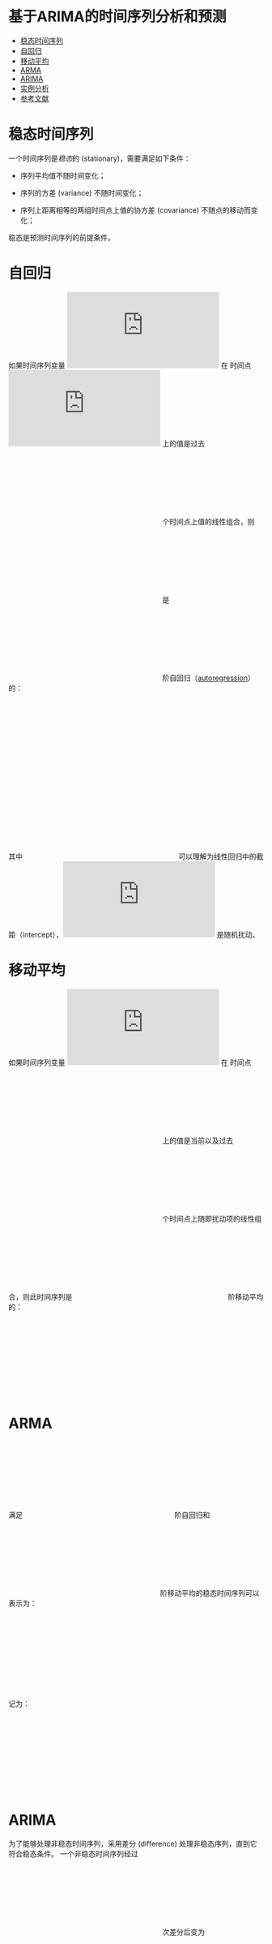 基于ARIMA的时间序列分析和预测
================

-   [稳态时间序列](#稳态时间序列)
-   [自回归](#自回归)
-   [移动平均](#移动平均)
-   [ARMA](#arma)
-   [ARIMA](#arima)
-   [实例分析](#实例分析)
-   [参考文献](#参考文献)

稳态时间序列
============

一个时间序列是*稳态*的 (stationary)，需要满足如下条件：

-   序列平均值不随时间变化；

-   序列的方差 (variance) 不随时间变化；

-   序列上距离相等的两组时间点上值的协方差 (covariance) 不随点的移动而变化；

稳态是预测时间序列的前提条件。

自回归
======

如果时间序列变量 ![y](https://latex.codecogs.com/png.latex?y "y") 在 时间点 ![t](https://latex.codecogs.com/png.latex?t "t") 上的值是过去 ![p](https://latex.codecogs.com/png.latex?p "p") 个时间点上值的线性组合，则 ![y](https://latex.codecogs.com/png.latex?y "y") 是 ![p](https://latex.codecogs.com/png.latex?p "p") 阶自回归（[autoregression](https://en.wikipedia.org/wiki/Autoregressive_model)）的：

![
y\_t = \\delta + \\phi\_1 y\_{t-1} + \\phi\_2 y\_{t-2} + \\dots + \\phi\_p y\_{t-p} + \\epsilon\_t
](https://latex.codecogs.com/png.latex?%0Ay_t%20%3D%20%5Cdelta%20%2B%20%5Cphi_1%20y_%7Bt-1%7D%20%2B%20%5Cphi_2%20y_%7Bt-2%7D%20%2B%20%5Cdots%20%2B%20%5Cphi_p%20y_%7Bt-p%7D%20%2B%20%5Cepsilon_t%0A "
y_t = \delta + \phi_1 y_{t-1} + \phi_2 y_{t-2} + \dots + \phi_p y_{t-p} + \epsilon_t
")

其中 ![\\delta](https://latex.codecogs.com/png.latex?%5Cdelta "\delta") 可以理解为线性回归中的截距（intercept），![\\epsilon\_t](https://latex.codecogs.com/png.latex?%5Cepsilon_t "\epsilon_t") 是随机扰动。

移动平均
========

如果时间序列变量 ![y](https://latex.codecogs.com/png.latex?y "y") 在 时间点 ![t](https://latex.codecogs.com/png.latex?t "t") 上的值是当前以及过去 ![q](https://latex.codecogs.com/png.latex?q "q") 个时间点上随即扰动项的线性组合，则此时间序列是 ![q](https://latex.codecogs.com/png.latex?q "q") 阶移动平均的：

![
y\_t = \\mu + \\theta\_1 \\epsilon\_{t-1} + \\theta\_2 \\epsilon\_{t-2} + \\dots + \\theta\_q \\epsilon\_{t-q} + \\epsilon\_t
](https://latex.codecogs.com/png.latex?%0Ay_t%20%3D%20%5Cmu%20%2B%20%5Ctheta_1%20%5Cepsilon_%7Bt-1%7D%20%2B%20%5Ctheta_2%20%5Cepsilon_%7Bt-2%7D%20%2B%20%5Cdots%20%2B%20%5Ctheta_q%20%5Cepsilon_%7Bt-q%7D%20%2B%20%5Cepsilon_t%0A "
y_t = \mu + \theta_1 \epsilon_{t-1} + \theta_2 \epsilon_{t-2} + \dots + \theta_q \epsilon_{t-q} + \epsilon_t
")

ARMA
====

满足![p](https://latex.codecogs.com/png.latex?p "p")阶自回归和![q](https://latex.codecogs.com/png.latex?q "q")阶移动平均的稳态时间序列可以表示为：

![
y\_t = \\delta + \\sum\_{i=1}^p \\phi\_i y\_{t-i} + \\sum\_{j=1}^q \\theta\_j \\epsilon\_{t-j} + \\epsilon\_t \\tag{1}
](https://latex.codecogs.com/png.latex?%0Ay_t%20%3D%20%5Cdelta%20%2B%20%5Csum_%7Bi%3D1%7D%5Ep%20%5Cphi_i%20y_%7Bt-i%7D%20%2B%20%5Csum_%7Bj%3D1%7D%5Eq%20%5Ctheta_j%20%5Cepsilon_%7Bt-j%7D%20%2B%20%5Cepsilon_t%20%5Ctag%7B1%7D%0A "
y_t = \delta + \sum_{i=1}^p \phi_i y_{t-i} + \sum_{j=1}^q \theta_j \epsilon_{t-j} + \epsilon_t \tag{1}
")

记为：

![
ARMA(p, q)
](https://latex.codecogs.com/png.latex?%0AARMA%28p%2C%20q%29%0A "
ARMA(p, q)
")

ARIMA
=====

为了能够处理非稳态时间序列，采用差分 (difference) 处理非稳态序列，直到它符合稳态条件。 一个非稳态时间序列经过 ![d](https://latex.codecogs.com/png.latex?d "d") 次差分后变为 ![ARMA(p, q)](https://latex.codecogs.com/png.latex?ARMA%28p%2C%20q%29 "ARMA(p, q)")，则这个时间序列记为：

![
ARIMA(p, d, q)
](https://latex.codecogs.com/png.latex?%0AARIMA%28p%2C%20d%2C%20q%29%0A "
ARIMA(p, d, q)
")

当 ![p, d, q](https://latex.codecogs.com/png.latex?p%2C%20d%2C%20q "p, d, q") 确定后，将时间序列代入 式(1) 可确定模型参数。

实例分析
========

这里采用1871 ~ 1970年尼罗河水量作为算法的 <u>**输入**</u> **数据**：

``` r
library(forecast)
Nile
```

    ## Time Series:
    ## Start = 1871 
    ## End = 1970 
    ## Frequency = 1 
    ##   [1] 1120 1160  963 1210 1160 1160  813 1230 1370 1140  995  935 1110  994
    ##  [15] 1020  960 1180  799  958 1140 1100 1210 1150 1250 1260 1220 1030 1100
    ##  [29]  774  840  874  694  940  833  701  916  692 1020 1050  969  831  726
    ##  [43]  456  824  702 1120 1100  832  764  821  768  845  864  862  698  845
    ##  [57]  744  796 1040  759  781  865  845  944  984  897  822 1010  771  676
    ##  [71]  649  846  812  742  801 1040  860  874  848  890  744  749  838 1050
    ##  [85]  918  986  797  923  975  815 1020  906  901 1170  912  746  919  718
    ##  [99]  714  740

``` r
plot(Nile)
```

![](arima_files/figure-markdown_github/unnamed-chunk-1-1.png)

可以看到输入是一个时间序列，起始时间 1871 年，结束时间 1970 年，序列中的每个数值代表当年的尼罗河水量。

拟合ARIMA模型：

``` r
mdl <- auto.arima(Nile)
summary(mdl)
```

    ## Series: Nile 
    ## ARIMA(1,1,1) 
    ## 
    ## Coefficients:
    ##          ar1      ma1
    ##       0.2544  -0.8741
    ## s.e.  0.1194   0.0605
    ## 
    ## sigma^2 estimated as 20177:  log likelihood=-630.63
    ## AIC=1267.25   AICc=1267.51   BIC=1275.04
    ## 
    ## Training set error measures:
    ##                     ME     RMSE      MAE       MPE     MAPE     MASE
    ## Training set -16.06603 139.8986 109.9998 -4.005967 12.78745 0.825499
    ##                     ACF1
    ## Training set -0.03228482

可知这是一个 (1,1,1) 阶ARIMA模型，![\\phi\_1 = 0.2544](https://latex.codecogs.com/png.latex?%5Cphi_1%20%3D%200.2544 "\phi_1 = 0.2544")，![\\theta\_1 = -0.8741](https://latex.codecogs.com/png.latex?%5Ctheta_1%20%3D%20-0.8741 "\theta_1 = -0.8741")，模型残差：

``` r
tsdisplay(residuals(mdl), lag.max=45, main='(1,1,1) Model Residuals')
```

![](arima_files/figure-markdown_github/unnamed-chunk-3-1.png)

可以看到残差基本符合标准正态分布，满足 式(1) 中![\\epsilon](https://latex.codecogs.com/png.latex?%5Cepsilon "\epsilon")的要求。

基于上述参数可以预测未来5年（1971 ~ 1975）的尼罗河水量：

``` r
predict(mdl, 5)
```

    ## $pred
    ## Time Series:
    ## Start = 1971 
    ## End = 1975 
    ## Frequency = 1 
    ## [1] 816.1813 835.5596 840.4889 841.7428 842.0617
    ## 
    ## $se
    ## Time Series:
    ## Start = 1971 
    ## End = 1975 
    ## Frequency = 1 
    ## [1] 142.0455 151.9673 155.2215 157.3709 159.2623

可以看到算法的 **输出** 仍然是一个时间序列，起始时间为 1971 年，结束时间为 1975 年，序列的每个数值是当年尼罗河水量的预测值（*pred* 部分）以及标准差（*se* 部分）。

参考文献
========

-   <https://www.analyticsvidhya.com/blog/2015/12/complete-tutorial-time-series-modeling/>

-   <https://rstudio-pubs-static.s3.amazonaws.com/345790_3c1459661736433382863ed19c30ea55.html>
